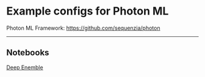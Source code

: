 # Example configs for Photon ML

Photon ML Framework: https://github.com/sequenzia/photon

---
## Notebooks

[Deep Enemble](notebooks/colab/deep_ensemble.ipynb)


